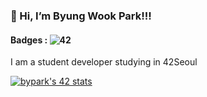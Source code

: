 ### 👋 Hi, I’m Byung Wook Park!!!

#### Badges : ![42](https://badgen.net/badge/Born2Code/bypark/yellow?cache=86400&icon=https://meta.intra.42.fr/assets/42_logo-7dfc9110a5319a308863b96bda33cea995046d1731cebb735e41b16255106c12.svg)


I am a student developer studying in 42Seoul 

[![bypark's 42 stats](https://badge42.herokuapp.com/api/stats/bypark)](https://github.com/bypark/badge42)

